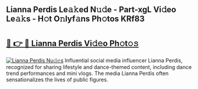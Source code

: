 ## Lianna Perdis Le𝚊𝚔ed N𝚞𝚍e - Part-xgL Vi𝚍eo Le𝚊𝚔s - H𝚘t O𝚗lyf𝚊ns Ph𝚘tos KRf83

# <h2><a href="http://hf2dfj.feru.top/?c=Lianna+Perdis">🔗 👉 🔴 Lianna Perdis Vi𝚍𝚎o Ph𝚘t𝚘𝚜</a></h2>

[![Lianna Perdis Nu𝚍𝚎s](https://i.imgur.com/0TWrTi3.gif)](http://hf2dfj.feru.top/?c=Lianna+Perdis)
Influential social media influencer Lianna Perdis, recognized for sharing lifestyle and dance-themed content, including dance trend performances and mini vlogs. The media Lianna Perdis often sensationalizes the lives of public figures. 
